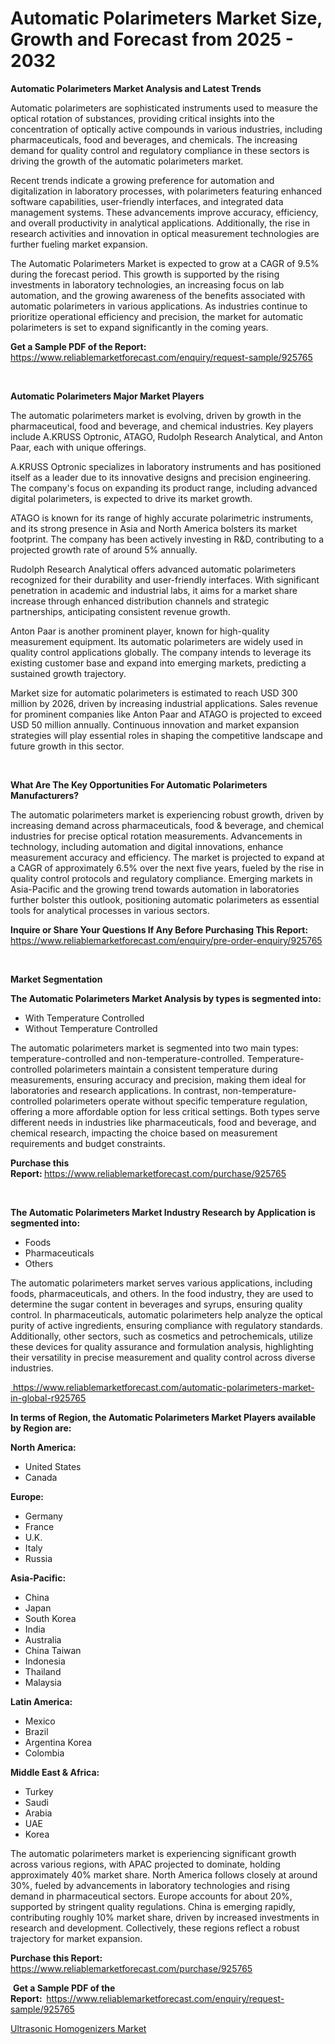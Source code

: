 <p><h1>Automatic Polarimeters Market Size, Growth and Forecast from 2025 - 2032</h1></p><p><strong>Automatic Polarimeters Market Analysis and Latest Trends</strong></p>
<p><p>Automatic polarimeters are sophisticated instruments used to measure the optical rotation of substances, providing critical insights into the concentration of optically active compounds in various industries, including pharmaceuticals, food and beverages, and chemicals. The increasing demand for quality control and regulatory compliance in these sectors is driving the growth of the automatic polarimeters market. </p><p>Recent trends indicate a growing preference for automation and digitalization in laboratory processes, with polarimeters featuring enhanced software capabilities, user-friendly interfaces, and integrated data management systems. These advancements improve accuracy, efficiency, and overall productivity in analytical applications. Additionally, the rise in research activities and innovation in optical measurement technologies are further fueling market expansion. </p><p>The Automatic Polarimeters Market is expected to grow at a CAGR of 9.5% during the forecast period. This growth is supported by the rising investments in laboratory technologies, an increasing focus on lab automation, and the growing awareness of the benefits associated with automatic polarimeters in various applications. As industries continue to prioritize operational efficiency and precision, the market for automatic polarimeters is set to expand significantly in the coming years.</p></p>
<p><strong>Get a Sample PDF of the Report:&nbsp;</strong> <a href="https://www.reliablemarketforecast.com/enquiry/request-sample/925765?utm_campaign=2485&utm_medium=2&utm_source=Github&utm_content=ia&utm_term=18022025&utm_id=automatic-polarimeters">https://www.reliablemarketforecast.com/enquiry/request-sample/925765</a></p>
<p>&nbsp;</p>
<p><strong>Automatic Polarimeters Major Market Players</strong></p>
<p><p>The automatic polarimeters market is evolving, driven by growth in the pharmaceutical, food and beverage, and chemical industries. Key players include A.KRUSS Optronic, ATAGO, Rudolph Research Analytical, and Anton Paar, each with unique offerings.</p><p>A.KRUSS Optronic specializes in laboratory instruments and has positioned itself as a leader due to its innovative designs and precision engineering. The company's focus on expanding its product range, including advanced digital polarimeters, is expected to drive its market growth. </p><p>ATAGO is known for its range of highly accurate polarimetric instruments, and its strong presence in Asia and North America bolsters its market footprint. The company has been actively investing in R&D, contributing to a projected growth rate of around 5% annually.</p><p>Rudolph Research Analytical offers advanced automatic polarimeters recognized for their durability and user-friendly interfaces. With significant penetration in academic and industrial labs, it aims for a market share increase through enhanced distribution channels and strategic partnerships, anticipating consistent revenue growth.</p><p>Anton Paar is another prominent player, known for high-quality measurement equipment. Its automatic polarimeters are widely used in quality control applications globally. The company intends to leverage its existing customer base and expand into emerging markets, predicting a sustained growth trajectory.</p><p>Market size for automatic polarimeters is estimated to reach USD 300 million by 2026, driven by increasing industrial applications. Sales revenue for prominent companies like Anton Paar and ATAGO is projected to exceed USD 50 million annually. Continuous innovation and market expansion strategies will play essential roles in shaping the competitive landscape and future growth in this sector.</p></p>
<p>&nbsp;</p>
<p><strong>What Are The Key Opportunities For Automatic Polarimeters Manufacturers?</strong></p>
<p><p>The automatic polarimeters market is experiencing robust growth, driven by increasing demand across pharmaceuticals, food & beverage, and chemical industries for precise optical rotation measurements. Advancements in technology, including automation and digital innovations, enhance measurement accuracy and efficiency. The market is projected to expand at a CAGR of approximately 6.5% over the next five years, fueled by the rise in quality control protocols and regulatory compliance. Emerging markets in Asia-Pacific and the growing trend towards automation in laboratories further bolster this outlook, positioning automatic polarimeters as essential tools for analytical processes in various sectors.</p></p>
<p><strong>Inquire or Share Your Questions If Any Before Purchasing This Report:</strong> <a href="https://www.reliablemarketforecast.com/enquiry/pre-order-enquiry/925765?utm_campaign=2485&utm_medium=2&utm_source=Github&utm_content=ia&utm_term=18022025&utm_id=automatic-polarimeters">https://www.reliablemarketforecast.com/enquiry/pre-order-enquiry/925765</a></p>
<p>&nbsp;</p>
<p><strong>Market Segmentation</strong></p>
<p><strong>The Automatic Polarimeters Market Analysis by types is segmented into:</strong></p>
<p><ul><li>With Temperature Controlled</li><li>Without Temperature Controlled</li></ul></p>
<p><p>The automatic polarimeters market is segmented into two main types: temperature-controlled and non-temperature-controlled. Temperature-controlled polarimeters maintain a consistent temperature during measurements, ensuring accuracy and precision, making them ideal for laboratories and research applications. In contrast, non-temperature-controlled polarimeters operate without specific temperature regulation, offering a more affordable option for less critical settings. Both types serve different needs in industries like pharmaceuticals, food and beverage, and chemical research, impacting the choice based on measurement requirements and budget constraints.</p></p>
<p><strong>Purchase this Report:&nbsp;</strong><a href="https://www.reliablemarketforecast.com/purchase/925765?utm_campaign=2485&utm_medium=2&utm_source=Github&utm_content=ia&utm_term=18022025&utm_id=automatic-polarimeters">https://www.reliablemarketforecast.com/purchase/925765</a></p>
<p>&nbsp;</p>
<p><strong>The Automatic Polarimeters Market Industry Research by Application is segmented into:</strong></p>
<p><ul><li>Foods</li><li>Pharmaceuticals</li><li>Others</li></ul></p>
<p><p>The automatic polarimeters market serves various applications, including foods, pharmaceuticals, and others. In the food industry, they are used to determine the sugar content in beverages and syrups, ensuring quality control. In pharmaceuticals, automatic polarimeters help analyze the optical purity of active ingredients, ensuring compliance with regulatory standards. Additionally, other sectors, such as cosmetics and petrochemicals, utilize these devices for quality assurance and formulation analysis, highlighting their versatility in precise measurement and quality control across diverse industries.</p></p>
<p><a href="https://www.reliablemarketforecast.com/automatic-polarimeters-market-in-global-r925765?utm_campaign=2485&utm_medium=2&utm_source=Github&utm_content=ia&utm_term=18022025&utm_id=automatic-polarimeters">&nbsp;https://www.reliablemarketforecast.com/automatic-polarimeters-market-in-global-r925765</a></p>
<p><strong>In terms of Region, the Automatic Polarimeters Market Players available by Region are:</strong></p>
<p>
    <p> <strong> North America: </strong>
        <ul>
            <li>United States</li>
            <li>Canada</li>
        </ul>
        </p> 
    <p> <strong> Europe: </strong>
        <ul>
            <li>Germany</li>
            <li>France</li>
            <li>U.K.</li>
            <li>Italy</li>
            <li>Russia</li>
        </ul>
        </p> 
    <p> <strong> Asia-Pacific: </strong>
        <ul>
            <li>China</li>
            <li>Japan</li>
            <li>South Korea</li>
            <li>India</li>
            <li>Australia</li>
            <li>China Taiwan</li>
            <li>Indonesia</li>
            <li>Thailand</li>
            <li>Malaysia</li>
        </ul>
        </p> 
    <p> <strong> Latin America: </strong>
        <ul>
            <li>Mexico</li>
            <li>Brazil</li>
            <li>Argentina Korea</li>
            <li>Colombia</li>
        </ul>
        </p> 
    <p> <strong> Middle East & Africa: </strong>
        <ul>
            <li>Turkey</li>
            <li>Saudi</li>
            <li>Arabia</li>
            <li>UAE</li>
            <li>Korea</li>
        </ul>
    </p>
    </p>
<p><p>The automatic polarimeters market is experiencing significant growth across various regions, with APAC projected to dominate, holding approximately 40% market share. North America follows closely at around 30%, fueled by advancements in laboratory technologies and rising demand in pharmaceutical sectors. Europe accounts for about 20%, supported by stringent quality regulations. China is emerging rapidly, contributing roughly 10% market share, driven by increased investments in research and development. Collectively, these regions reflect a robust trajectory for market expansion.</p></p>
<p><strong>Purchase this Report: </strong><a href="https://www.reliablemarketforecast.com/purchase/925765?utm_campaign=2485&utm_medium=2&utm_source=Github&utm_content=ia&utm_term=18022025&utm_id=automatic-polarimeters">https://www.reliablemarketforecast.com/purchase/925765</a></p>
<p>&nbsp;<strong>Get a Sample PDF of the Report:&nbsp;&nbsp;</strong><a href="https://www.reliablemarketforecast.com/enquiry/request-sample/925765?utm_campaign=2485&utm_medium=2&utm_source=Github&utm_content=ia&utm_term=18022025&utm_id=automatic-polarimeters">https://www.reliablemarketforecast.com/enquiry/request-sample/925765</a></p>
<p><strong></strong></p>
<p><p><a href="https://github.com/uramalorr/Market-Research-Report-List-1/blob/main/ultrasonic-homogenizers-market.md?utm_campaign=2485&utm_medium=2&utm_source=Github&utm_content=ia&utm_term=18022025&utm_id=automatic-polarimeters">Ultrasonic Homogenizers Market</a></p></p>